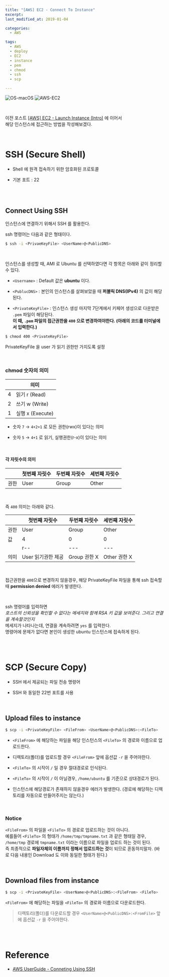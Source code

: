 ```yaml
---
title: "[AWS] EC2 - Connect To Instance"
excerpt: 
last_modified_at: 2019-01-04

categories:
  - AWS

tags:
  - AWS
  - deploy
  - EC2
  - instance
  - pem
  - chmod
  - ssh
  - scp

---
```


![OS-macOS](https://img.shields.io/badge/OS-macOS-blue.svg)
![AWS-EC2](https://img.shields.io/badge/AWS-EC2-brightgreen.svg)

<br>

이전 포스트 [[AWS] EC2 - Launch Instance (Intro)](https://devbruce.github.io/aws/aws-01-ec2_intro/) 에 이어서  
해당 인스턴스에 접근하는 방법을 작성해보겠다.

<br>

# SSH (Secure Shell)

- Shell 에 원격 접속하기 위한 암호화된 프로토콜

- 기본 포트 : 22

<br><br>

## Connect Using SSH 

인스턴스에 연결하기 위해서 SSH 를 활용한다.

ssh 명령어는 다음과 같은 형태이다.

```bash
$ ssh -i <PrivaeKeyFile> <UserName>@<PublicDNS>
```

<br>

인스턴스를 생성할 때, AMI 로 Ubuntu 를 선택하였다면 각 항목은 아래와 같이 정리할 수 있다.


- `<Username>` : Default 값은 **ubuntu** 이다.  


- `<PublucDNS>` : 본인의 인스턴스를 살펴보았을 때 **퍼블릭 DNS(IPv4)** 의 값이 해당된다.  


- `<PrivateKeyFile>` : 인스턴스 생성 마지막 7단계에서 키페어 생성으로 다운받은 `.pem` 파일이 해당된다.  
**이 때, `.pem` 파일의 접근권한을 `400` 으로 변경하여야한다. (아래의 코드를 터미널에서 입력한다.)**
  

```bash
$ chmod 400 <PrivateKeyFile>
```
PrivateKeyFile 을 user 가 읽기 권한만 가지도록 설정

<br>

### chmod 숫자의 의미

|   | 의미             |
|---|------------------|
| 4 | 읽기 r (Read)    |
| 2 | 쓰기 w (Write)   |
| 1 | 실행 x (Execute) |

- 숫자 `7` → `4+2+1` 로 모든 권한(rwx)이 있다는 의미  

- 숫자 `5` → `4+1` 로 읽기, 실행권한(r-x)이 있다는 의미  

<br>
 
#### 각 자릿수의 의미

|      | 첫번째 자릿수 | 두번째 자릿수 | 세번째 자릿수 |
|------|---------------|---------------|---------------|
| 권한 | User          | Group         | Other         |


<br>

즉 `400` 의미는 아래와 같다.

|      | 첫번째 자릿수      | 두번째 자릿수 | 세번째 자릿수 |
|------|--------------------|---------------|---------------|
| 권한 | User               | Group         | Other         |
| 값   | 4                  | 0             | 0             |
|      | r--                | ---           | ---           |
| 의미 | User 읽기권한 제공 | Group 권한 X  | Other 권한 X  |

<br>

접근권한을 `400`으로 변경하지 않을경우, 해당 PrivateKeyFile 파일을 통해 ssh 접속할 때 **permission denied** 에러가 발생한다.

<br>

ssh 명령어를 입력하면  
*호스트의 신뢰성을 확인할 수 없다는 메세지와 함께 RSA 키 값을 보여준다. 그리고 연결을 계속할것인지*  
메세지가 나타나는데, 연결을 계속하려면 `yes` 를 입력한다.  
명령어에 문제가 없다면 본인이 생성한 ubuntu 인스턴스에 접속하게 된다.  

<br><br>

# SCP (Secure Copy)

- SSH 에서 제공되는 파일 전송 명령어

- SSH 와 동일한 22번 포트를 사용

<br>

## Upload files to instance

```bash
$ scp -i <PrivateKeyFile> <FileFrom> <UserName>@<PublicDNS>:<FileTo>
```

- `<FileFrom>` 에 해당하는 파일을 해당 인스턴스의 `<FileTo>` 의 경로와 이름으로 업로드한다.  

- 디렉토리(폴더)를 업로드할 경우 `<FileFrom>` 앞에 옵션값 `-r` 을 주어야한다.  

- `<FileTo>` 의 시작이 `/` 일 경우 절대경로로 인식된다.  

- `<FileTo>` 의 시작이 `/` 이 아닐경우, `/home/ubuntu` 를 기준으로 상대경로가 된다.  

- 인스턴스에 해당경로가 존재하지 않을경우 에러가 발생한다. (경로에 해당하는 디렉토리를 자동으로 만들어주지는 않는다.)  

<br>

### Notice

`<FileFrom>` 의 파일을 `<FileTo>` 의 경로로 업로드하는 것이 아니다.  
예를들어 `<FileTo>` 의 형태가 `/home/tmp/tmpname.txt` 과 같은 형태일 경우,  
`/home/tmp` 경로에 `tmpname.txt` 이라는 이름으로 파일을 업로드 하는 것이 된다.  
즉 최종적으로 **파일자체의 이름까지 정해서 업로드하는 것**이 되므로 혼동하지말자. (바로 다음 내용인 Download 도 이와 동일한 형태가 된다.)

<br>

## Download files from instance

```bash
$ scp -i <PrivateKeyFile> <UserName>@<PublicDNS>:<FileFrom> <FileTo>
```

`<FileFrom>` 에 해당하는 파일을 `<FileTo>` 의 경로와 이름으로 다운로드한다.

> 디렉토리(폴더)를 다운로드할 경우 `<UserName>@<PublicDNS>:<FromFile>` 앞에 옵션값 `-r` 을 주어야한다.

<br><br>

# Reference

- [AWS UserGuide - Conneting Using SSH](https://docs.aws.amazon.com/ko_kr/AWSEC2/latest/UserGuide/AccessingInstancesLinux.html)
